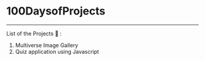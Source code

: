 # 100DaysofProjects
<hr>

List of the Projects 📁 : 
1. Multiverse Image Gallery
2. Quiz application using Javascript
